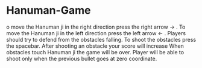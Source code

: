 # Hanuman-Game
o move the Hanuman ji in the right direction press the right arrow -> . To move the Hanuman ji in the left direction press the left arrow <- . Players should try to defend from the obstacles falling. To shoot the obstacles press the spacebar. After shooting an obstacle your score will increase When obstacles touch Hanuman ji the game will be over. Player will be able to shoot only when the previous bullet goes at zero coordinate.
